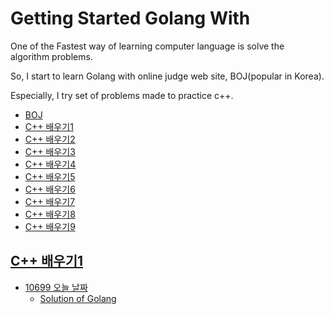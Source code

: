 # Getting Started Golang With 

One of the Fastest way of learning computer language is solve the algorithm problems.

So, I start to learn Golang with online judge web site, BOJ(popular in Korea).

Especially, I try set of problems made to practice c++.

- [BOJ](https://www.acmicpc.net/)
- [C++ 배우기1](https://www.acmicpc.net/workbook/view/566)
- [C++ 배우기2](https://www.acmicpc.net/workbook/view/567)
- [C++ 배우기3](https://www.acmicpc.net/workbook/view/568)
- [C++ 배우기4](https://www.acmicpc.net/workbook/view/569)
- [C++ 배우기5](https://www.acmicpc.net/workbook/view/570)
- [C++ 배우기6](https://www.acmicpc.net/workbook/view/571)
- [C++ 배우기7](https://www.acmicpc.net/workbook/view/598)
- [C++ 배우기8](https://www.acmicpc.net/workbook/view/617)
- [C++ 배우기9](https://www.acmicpc.net/workbook/view/637)

## [C++ 배우기1](https://www.acmicpc.net/workbook/view/566)

- [10699 오늘 날짜](https://www.acmicpc.net/problem/10699)
    - [Solution of Golang](./10699.go)